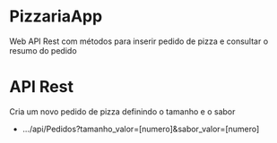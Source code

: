 # PizzariaApp
Web API Rest com métodos para inserir pedido de pizza e consultar o resumo do pedido


# API Rest

Cria um novo pedido de pizza definindo o tamanho e o sabor
-  .../api/Pedidos?tamanho_valor=[numero]&sabor_valor=[numero]
